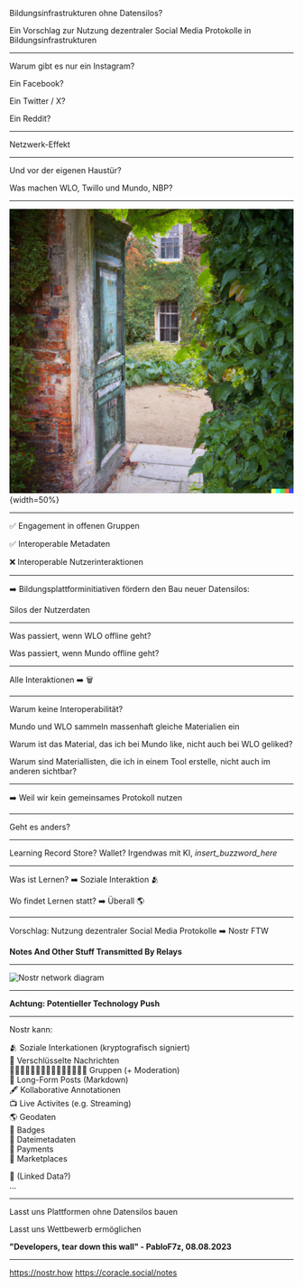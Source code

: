 Bildungsinfrastrukturen ohne Datensilos? 

Ein Vorschlag zur Nutzung dezentraler Social Media Protokolle in Bildungsinfrastrukturen

---

Warum gibt es nur ein Instagram?

Ein Facebook?   

Ein Twitter / X?   

Ein Reddit?  

---

Netzwerk-Effekt

---

Und vor der eigenen Haustür?

Was machen WLO, Twillo und Mundo, NBP?  

---

![](./assets/walled-garden-doors_1692532900694_0.png){width=50%}

---

✅ Engagement in offenen Gruppen

✅ Interoperable Metadaten  

❌ Interoperable Nutzerinteraktionen  

---

➡️ Bildungsplattforminitiativen fördern den Bau neuer Datensilos: 	    
	  
Silos der Nutzerdaten  

---

Was passiert, wenn WLO offline geht?

Was passiert, wenn Mundo offline geht?  

---

Alle Interaktionen ➡️ 🗑️

---

Warum keine Interoperabilität?

Mundo und WLO sammeln massenhaft gleiche Materialien ein  

Warum ist das Material, das ich bei Mundo like, nicht auch bei WLO geliked?  

Warum sind Materiallisten, die ich in einem Tool erstelle, nicht auch im anderen sichtbar?

---

➡️ Weil wir kein gemeinsames Protokoll nutzen

---

Geht es anders?

---

Learning Record Store? Wallet? Irgendwas mit KI, *insert_buzzword_here*

---

Was ist Lernen? ➡️ Soziale Interaktion 🫂

Wo findet Lernen statt? ➡️ Überall 🌎  

---

Vorschlag: Nutzung dezentraler Social Media Protokolle ➡️ Nostr FTW

**Notes And Other Stuff Transmitted By Relays**  

---

![Nostr network diagram](https://nostr.how/images/nostr-network.webp)

---

**Achtung: Potentieller Technology Push**

---

Nostr kann:

🫂 Soziale Interkationen (kryptografisch signiert)  
💌 Verschlüsselte Nachrichten  
👨🏾‍🤝‍👨🏼👨🏾‍🤝‍👨🏼👨🏾‍🤝‍👨🏼 Gruppen (+ Moderation)  
📜 Long-Form Posts (Markdown)  
🖋️ Kollaborative Annotationen  
📺 Live Activites (e.g. Streaming)  
🌎 Geodaten  
🥇 Badges  
📁 Dateimetadaten  
💸 Payments  
🛒 Marketplaces  
   
🔗 (Linked Data?)  
...  

---

Lasst uns Plattformen ohne Datensilos bauen

Lasst uns Wettbewerb ermöglichen  
   
**"Developers, tear down this wall" - PabloF7z, 08.08.2023**  

---

https://nostr.how
 https://coracle.social/notes  
